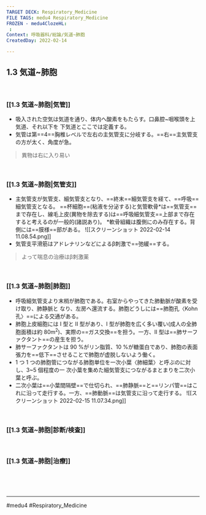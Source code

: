 ```yaml
---
TARGET DECK: Respiratory_Medicine
FILE TAGS: medu4 Respiratory_Medicine
FROZEN - medu4ClozeHL:
 : 
Context: 呼吸器科/総論/気道~肺胞
CreatedDay: 2022-02-14

---
```


## 1.3 気道~肺胞

<br>

### [[1.3 気道~肺胞|気管]]
* 吸入された空気は気道を通り、体内へ酸素をもたらす。口鼻腔~咽喉頭を上気道、それ以下を 下気道とここでは定義する。
* 気管は第==4==胸椎レベルで左右の主気管支に分岐する。==右==主気管支の方が太く、角度が急。
>異物は右に入り易い
<!--ID: 1644851444530-->


<br>

### [[1.3 気道~肺胞|気管支]]
* 主気管支が気管支、細気管支となり、==終末==細気管支を経て、==呼吸==細気管支となる。 ==杯細胞==(粘液を分泌する)と気管軟骨\*は==気管支==まで存在し、線毛上皮(異物を除去する)は==呼吸細気管支==上部まで存在すると考えるのが一般的(諸説あり)。  \*軟骨組織は腹側にのみ存在する。背側には==膜様==部がある。
![[スクリーンショット 2022-02-14 11.08.54.png]]
* 気管支平滑筋はアドレナリンなどによるβ刺激で==弛緩==する。
>よって喘息の治療はβ刺激薬
<!--ID: 1644851444550-->



<br>

### [[1.3 気道~肺胞|肺胞]]
* 呼吸細気管支より末梢が肺胞である。右室からやってきた肺動脈が酸素を受け取り、肺静脈と なり、左房へ還流する。肺胞どうしには==肺胞孔〈Kohn 孔〉==による交通がある。
* 肺胞上皮細胞には I 型と II 型があり、I 型が肺胞を広く多い覆い(成人の全肺胞面積は約 80m<sup>2</sup>)、実際の==ガス交換==を担う。一方、II 型は==肺サーファクタント==の産生を担う。
* 肺サーファクタントは 90 %がリン脂質、10 %が糖蛋白であり、肺胞の表面張力を==低下==させることで肺胞が虚脱しないよう働く。
* 1 つ 1 つの肺胞管につながる肺胞単位を一次小葉〈肺細葉〉と呼ぶのに対し、3~5 個程度の一 次小葉を集めた細気管支につながるまとまりを二次小葉と呼ぶ。
* 二次小葉は==小葉間隔壁==で仕切られ、==肺静脈==と==リンパ管==はこれに沿って走行する。一方、==肺動脈==は気管支に沿って走行する。
![[スクリーンショット 2022-02-15 11.07.34.png]]
<!--ID: 1644912106536-->


<br>

### [[1.3 気道~肺胞|診断/検査]]


<br>

### [[1.3 気道~肺胞|治療]]


<br><br><br>

---
#medu4 #Respiratory_Medicine